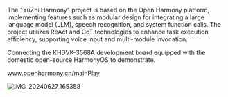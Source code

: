 The "YuZhi Harmony" project is based on the Open Harmony platform, implementing features such as modular design for integrating a large language model (LLM), speech recognition, and system function calls. The project utilizes ReAct and CoT technologies to enhance task execution efficiency, supporting voice input and multi-module invocation.

Connecting the KHDVK-3568A development board equipped with the domestic open-source HarmonyOS to demonstrate.


www.openharmony.cn/mainPlay



![IMG_20240627_165358](https://github.com/xianshi3/YuZhi-Harmony/assets/57677273/aa413ac5-c72a-49d9-8af7-c3eed2751959)
